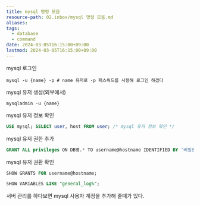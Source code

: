 ```yaml
---
title: mysql 명령 모음
resource-path: 02.inbox/mysql 명령 모음.md
aliases:
tags:
  - database
  - command
date: 2024-03-05T16:15:00+09:00
lastmod: 2024-03-05T16:15:00+09:00
---
```

mysql 로그인
```shell
mysql -u {name} -p # name 유저로 -p 패스워드를 사용해 로그인 하겠다
```
mysql 유저 생성(외부에서)
```shell
mysqladmin -u {name}
```

mysql 유저 정보 확인
```sql
USE mysql; SELECT user, host FROM user; /* mysql 유저 정보 확인 */
```

mysql 유저 권한 추가
```sql
GRANT ALL privileges ON DB명.* TO username@hostname IDENTIFIED BY '비밀번호';
```

mysql 유저 권환 확인
```sql
SHOW GRANTS FOR username@hostname;
```

```sql
SHOW VARIABLES LIKE "general_log%";
```


서버 관리를 하다보면 mysql 사용자 계정을 추가해 줄때가 있다.

  